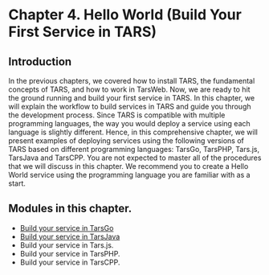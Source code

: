 # Chapter 4. Hello World (Build Your First Service in TARS)


## Introduction

In the previous chapters, we covered how to install TARS, the fundamental concepts of TARS, and how to work in TarsWeb. Now, we are ready to hit the ground running and build your first service in TARS. In this chapter, we will explain the workflow to build services in TARS and guide you through the development process. Since TARS is compatible with multiple programming languages, the way you would deploy a service using each language is slightly different. Hence, in this comprehensive chapter, we will present examples of deploying services using the following versions of TARS based on different programming languages: TarsGo, TarsPHP, Tars.js, TarsJava and TarsCPP. You are not expected to master all of the procedures that we will discuss in this chapter. We recommend you to create a Hello World service using the programming language you are familiar with as a start.


## Modules in this chapter.

- [Build your service in TarsGo](./tarsgo.md) 
- [Build your service in TarsJava](./tarsjava.md)
- Build your service in Tars.js.
- Build your service in TarsPHP.
- Build your service in TarsCPP.

